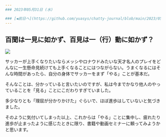 ```yaml
---
### 2023年05月31日 (水)

### [◀️前日へ](https://github.com/yuasys/chatty-journal/blob/main/2023/05/2023-05-30.md)&emsp;&emsp;&emsp;&emsp;[翌日へ▶️](https://github.com/yuasys/chatty-journal/blob/main/2023/06/2023-06-01.md)
---
```


百聞は一見に如かず、百見は一（行）動に如かず？
-

![](https://hackmd.io/_uploads/B1bcuU4Un.png)

サッカーが上手くなりたいならメッシやロナウドみたいな天才名人のプレイをどんなに一生懸命見続けても上手くなることにはつながらない。うまくなるにはそんな時間があったら、自分の身体でサッカーをまず「やる」ことが基本だ。

そんなことは、分かっていると言いたいのですが、私は今までかなり他人のやっていることを「見る」ことにこだわりすぎていました。

多少なりとも「理屈が分かりかけた」ぐらいで、ほぼ進歩はしていないと気づきました。

そのように気付いてしまった以上、これからは「やる」ことに集中し、疲れたり進歩が止まったように感じたときに限り、書籍や動画セミナーに頼ってみようかと思います。


